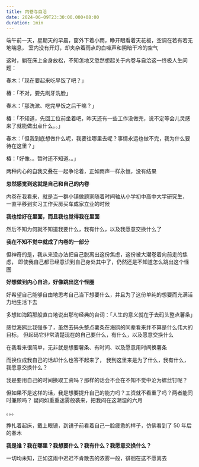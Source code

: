 ```yaml
---
title: 内卷与自洽
date: 2024-06-09T23:30:00.000+08:00
duration: 1min
---
```


端午前一天，星期天的早晨，窗外下着小雨，睁开眼看着天花板，空调在若有若无地喘息，
室内没有开灯，却夹杂着雨点的白噪声和阴暗干冷的空气

这时，躺在床上全身放松，不知怎地又忽然想起关于内卷与自洽这一终极人生问题：

春木：「现在要起来吃早饭了吧？」

椿：「不对，要先刷牙洗脸」

春木：「那洗漱、吃完早饭之后干嘛？」

椿：「不知道，先回工位前坐着吧，昨天还有一些工作没做完，说不定等会儿灵感来了就能做出点什么。。」

春木：「但我到底想做什么呢，我要往哪里去呢？事情永远也做不完，我为什么要待在这里？」

椿：「好像。。暂时还不知道。。」

两种内心的自我交叠在一起争论着，正如雨声一样永恒，没有结果

**忽然感觉到这就是自己和自己的内卷**

内卷在我看来，就是当一群小镇做题家随着时间轴从小学初中高中大学研究生，
一直平移到实习工作买房买车成家立业的时候

**我也恰好在里面，而且我也觉得我在里面**

然后不知为何就不知道我要什么，我有什么，以及我愿意交换什么了

**我在不知不觉中就成了内卷的一部分**

但神奇的是，我从来没办法把自己脱离出这份焦虑，这份被大潮卷着向前走的焦虑，
即使我自己都已经意识到自己身处其中了，仍然还是不知道怎么跳出这个怪圈

**好想做到内心自洽，好像跳出这个怪圈**

好希望自己能够自由地思考自己当下想要什么，并且为了这份单纯的想要而充满活力地生活下去

多想如海鸥那般直白地说出那句经典的台词：「人生的意义就在于去码头整点薯条」

感觉海鸥比我强多了，虽然去码头整点薯条在海鸥的同辈看来并不算是什么伟大的目标，
但起码它非常清楚现在的自己要什么，有什么，以及愿意交换什么

在我看来很简单，无非就是想要薯条、有时间、以及愿意用时间换薯条

而换位成我自己的话却什么也答不起来了，
我到这里来是为了什么，我有什么，我愿意交换什么？

我是要用自己的时间换取工资吗？那样的话会不会在不知不觉中沦为螺丝钉呢？

但如果不是这样的话，我是想要提升自己的能力吗？工资就不看重了吗？两者能同时兼顾吗？
疑问如重重迷雾般袭来，把我闷在这潮湿的六月

。。。

挣扎着起床，戴上眼镜，到镜子前看着自己一脸疲惫的样子，仿佛看到了 50 年后的春木

**我是谁？我在哪里？我想要什么？我有什么？我愿意交换什么？**

一切均未知，正如这雨中迟迟不肯散去的浓雾一般，徘徊在这不愿离去
